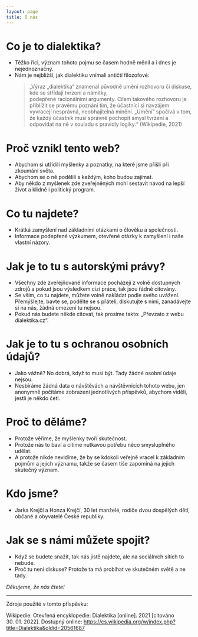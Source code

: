 ```yaml
---
layout: page
title: O nás
---
```


# Co je to dialektika?

- Těžko říci, význam tohoto pojmu se časem hodně měnil a i dnes je nejednoznačný.
- Nám je nejbližší, jak dialektiku vnímali antičtí filozofové:
  > „Výraz „dialektika“ znamenal původně umění rozhovoru či diskuse, kde se střídají tvrzení a námitky, podepřené racionálními argumenty. Cílem takového rozhovoru je přiblížit se pravému poznání tím, že účastníci si navzájem vyvracejí nesprávná, neobhajitelná mínění. „Umění“ spočívá v tom, že každý účastník musí správně pochopit smysl tvrzení a odpovídat na ně v souladu s pravidly logiky.“ (Wikipedie, 2021)

# Proč vznikl tento web?

- Abychom si utřídili myšlenky a poznatky, na které jsme přišli při zkoumání světa.
- Abychom se o ně podělili s každým, koho budou zajímat.
- Aby někdo z myšlenek zde zveřejněných mohl sestavit návod na lepší život a klidně i politický program.

# Co tu najdete?

- Krátká zamyšlení nad základními otázkami o člověku a společnosti.
- Informace podepřené výzkumem, otevřené otázky k zamyšlení i naše vlastní názory.

# Jak je to tu s autorskými právy?

- Všechny zde zveřejňované informace pocházejí z volně dostupných zdrojů a pokud jsou výsledkem cizí práce, tak jsou řádně citovány.
- Se vším, co tu najdete, můžete volně nakládat podle svého uvážení. Přemýšlejte, bavte se, podělte se s přáteli, diskutujte s nimi, zanadávejte si na nás, žádná omezení tu nejsou.
- Pokud nás budete někde citovat, tak prosíme takto: „Převzato z webu dialektika.cz“.

# Jak je to tu s ochranou osobních údajů?

- Jako vážně? No dobrá, když to musí být. Tady žádné osobní údaje nejsou.
- Nesbíráme žádná data o návštěvách a návštěvnících tohoto webu, jen anonymně počítáme zobrazení jednotlivých příspěvků, abychom viděli, jestli je někdo četl.

# Proč to děláme?

- Protože věříme, že myšlenky tvoří skutečnost.
- Protože nás to baví a cítíme nutkavou potřebu něco smysluplného udělat.
- A protože nikde nevidíme, že by se kdokoli veřejně vracel k základním pojmům a jejich významu, takže se časem tiše zapomíná na jejich skutečný význam.

# Kdo jsme?

- Jarka Krejčí a Honza Krejčí, 30 let manželé, rodiče dvou dospělých dětí, občané a obyvatelé České republiky.

# Jak se s námi můžete spojit?

- Když se budete snažit, tak nás jistě najdete, ale na sociálních sítích to nebude.
- Proč tu není diskuse? Protože ta má probíhat ve skutečném světě a ne tady.

*Děkujeme, že nás čtete!*

---

Zdroje použité v tomto příspěvku:

Wikipedie: Otevřená encyklopedie: Dialektika [online]. 2021 [citováno 30. 01. 2022]. Dostupný online: <a target="_blank" href="https://cs.wikipedia.org/w/index.php?title=Dialektika&oldid=20561687">https://cs.wikipedia.org/w/index.php?title=Dialektika&oldid=20561687</a>

